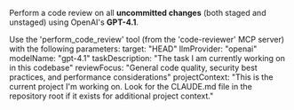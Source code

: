 Perform a code review on all **uncommitted changes** (both staged and unstaged) using OpenAI's **GPT-4.1**.

Use the 'perform_code_review' tool (from the 'code-reviewer' MCP server) with the following parameters:
target: "HEAD"
llmProvider: "openai"
modelName: "gpt-4.1"
taskDescription: "The task I am currently working on in this codebase"
reviewFocus: "General code quality, security best practices, and performance considerations"
projectContext: "This is the current project I'm working on. Look for the CLAUDE.md file in the repository root if it exists for additional project context."
